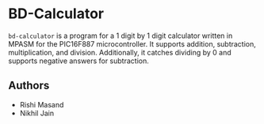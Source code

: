 # BD-Calculator
`bd-calculator` is a program for a 1 digit by 1 digit calculator written in MPASM for the PIC16F887 microcontroller. It supports addition, subtraction, multiplication, and division. Additionally, it catches dividing by 0 and supports negative answers for subtraction.

## Authors

* Rishi Masand
* Nikhil Jain
